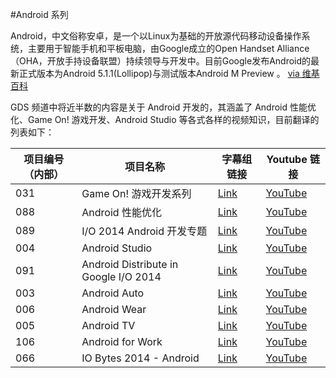 #Android 系列

Android，中文俗称安卓，是一个以Linux为基础的开放源代码移动设备操作系统，主要用于智能手机和平板电脑，由Google成立的Open Handset Alliance（OHA，开放手持设备联盟）持续领导与开发中。目前Google发布Android的最新正式版本为Android 5.1.1(Lollipop)与测试版本Android M Preview 。 [via 维基百科](http://https://zh.wikipedia.org/wiki/Android)

GDS 频道中将近半数的内容是关于 Android 开发的，其涵盖了 Android 性能优化、Game On! 游戏开发、Android Studio 等各式各样的视频知识，目前翻译的列表如下：

| 项目编号（内部） | 项目名称 | 字幕组链接 | Youtube 链接  |
| ---- | ---- | ---- | ---- |
|  031 | Game On! 游戏开发系列 | [Link](http://pub.gfansub.com/Android/031-Game-On/index.html) | [YouTube](https://www.youtube.com/playlist?list=PLOU2XLYxmsIKxwLEpFSWvCgdfEYlBQijk) |
|  088 | Android 性能优化 | [Link](http://pub.gfansub.com/Android/088-Android-Performance-Patterns/index.html) | [YouTube](https://www.youtube.com/playlist?list=PLOU2XLYxmsIKEOXh5TwZEv89aofHzNCiu) |
|  089 | I/O 2014 Android 开发专题 | [Link](http://pub.gfansub.com/Android/089-Android-Develop-In-Google-IO-2014/index.html) | [YouTube](https://www.youtube.com/playlist?list=PLOU2XLYxmsIIEPtRoKDnsqQdF3JZxFVWF) |
|  004 | Android Studio | [Link](http://pub.gfansub.com/Android/004-Android-Studio/index.html) | [YouTube](https://www.youtube.com/playlist?list=PLOU2XLYxmsILBTFkx5Fj_0TpUFKyZ1i7d) |
|  091 | Android Distribute in Google I/O 2014 | [Link](http://pub.gfansub.com/Android/091-Android-Distribute-In-Google-IO-2014/index.html) | [YouTube](https://www.youtube.com/playlist?list=PLOU2XLYxmsIJ-gNrXG-_BOKCjKjhHWVwK) |
|  003 | Android Auto | [Link](http://pub.gfansub.com/Android/003-Android-Auto/index.html) | [YouTube](https://www.youtube.com/playlist?list=PLOU2XLYxmsIJthvMzPc1ABsPzm3ii2Vm9) |
|  006 | Android Wear | [Link](http://pub.gfansub.com/Android/006-Android-Wear/index.html) | [YouTube](https://www.youtube.com/playlist?list=PLOU2XLYxmsIJu9yzFxRDR1AUmrEu0lRMw) |
|  005 | Android TV | [Link](http://pub.gfansub.com/Android/005-Android-TV/index.html) | [YouTube](https://www.youtube.com/playlist?list=PLOU2XLYxmsILFBfx66ens76VMLMEPJAB0) |
|  106 | Android for Work | [Link](http://pub.gfansub.com/Android/031-Game-On/index.html) | [YouTube](http://) |
|  066 | IO Bytes 2014 - Android | [Link](http://pub.gfansub.com/Android/031-Game-On/index.html) | [YouTube](http://) |